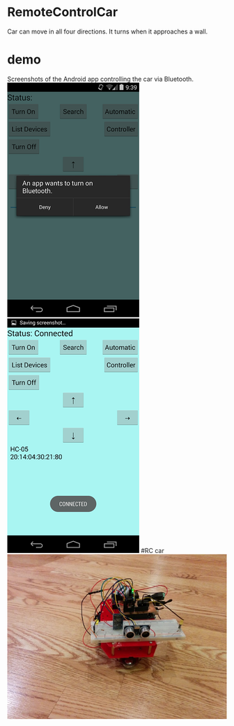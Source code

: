 # RemoteControlCar
Car can move in all four directions. It turns when it approaches a wall.
# demo
Screenshots of the Android app controlling the car via Bluetooth.
![Alt text](/pictures/Screenshot_2014-09-05-21-39-53.png?)
![Alt text](/pictures/Screenshot_2014-09-05-21-40-07.png?)
#RC car
![Alt text](/pictures/IMG_20140905_214037.jpg?)
